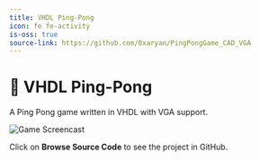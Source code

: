 ```yaml
---
title: VHDL Ping-Pong
icon: fe fe-activity
is-oss: true
source-link: https://github.com/0xaryan/PingPongGame_CAD_VGA
---
```

# 🏓 VHDL Ping-Pong

A Ping Pong game written in VHDL with VGA support.

![Game Screencast](../assets/gifs/VHDL_Game.gif)

Click on **Browse Source Code** to see the project in GitHub.